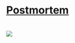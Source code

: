# [Postmortem](https://docs.google.com/document/d/15ecnd07NFEhKWdU7MtcwnPaUEmTRR0uqIIX4MHUV_QU/edit?usp=sharing)

#
![](https://i.imgflip.com/7f2140.jpg)